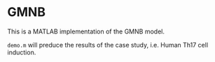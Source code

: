 # GMNB

This is a MATLAB implementation of the GMNB model.

`demo.m` will preduce the results of the case study, i.e. Human Th17 cell induction. 
